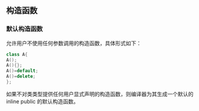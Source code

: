 ## 构造函数

### 默认构造函数
允许用户不使用任何参数调用的构造函数，具体形式如下：

``` cpp 
class A{
A();
A(){};
A()=default;
A()=delete;
};
``` 
如果不对类类型提供任何用户显式声明的构造函数，则编译器为其生成一个默认的inline public 的默认构造函数。
